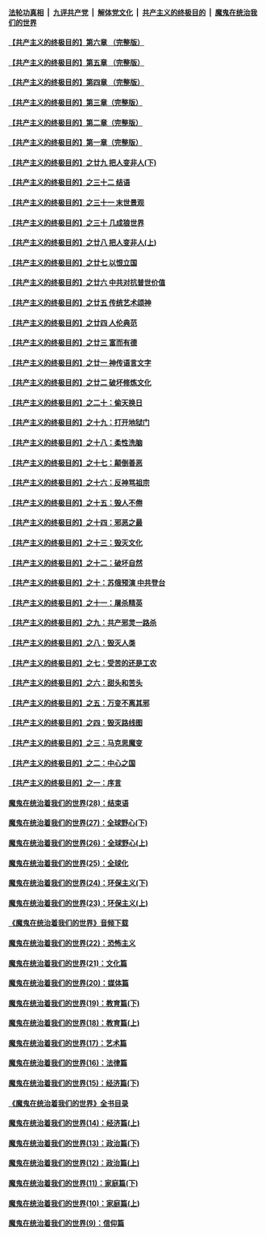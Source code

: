 ####  [法轮功真相](../../../../basic/blob/master/README.md?t=06241202) &nbsp;|&nbsp; [九评共产党](../../../../9ping.md/blob/master/README.md?t=06241202) &nbsp;|&nbsp; [解体党文化](../../../../jtdwh.md/blob/master/README.md?t=06241202)  &nbsp;|&nbsp; [共产主义的终极目的](../../../../gczydzjmd.md/blob/master/README.md?t=06241202) &nbsp;|&nbsp; [魔鬼在统治我们的世界](../../../../mgztzwmdsj.md/blob/master/README.md?t=06241202) 

#### [【共产主义的终极目的】第六章 （完整版）](../pages/nsc422/n11428913.md?t=06241202) 

#### [【共产主义的终极目的】第五章 （完整版）](../pages/nsc422/n11428912.md?t=06241202) 

#### [【共产主义的终极目的】第四章 （完整版）](../pages/nsc422/n11428907.md?t=06241202) 

#### [【共产主义的终极目的】第三章（完整版）](../pages/nsc422/n11428848.md?t=06241202) 

#### [【共产主义的终极目的】第二章（完整版）](../pages/nsc422/n11428831.md?t=06241202) 

#### [【共产主义的终极目的】第一章（完整版）](../pages/nsc422/n11417651.md?t=06241202) 

#### [【共产主义的终极目的】之廿九 把人变非人(下)](../pages/nsc422/n11344140.md?t=06241202) 

#### [【共产主义的终极目的】之三十二 结语](../pages/nsc422/n11360535.md?t=06241202) 

#### [【共产主义的终极目的】之三十一 末世景观](../pages/nsc422/n11351129.md?t=06241202) 

#### [【共产主义的终极目的】之三十 几成狼世界](../pages/nsc422/n11348280.md?t=06241202) 

#### [【共产主义的终极目的】之廿八 把人变非人(上)](../pages/nsc422/n11340492.md?t=06241202) 

#### [【共产主义的终极目的】之廿七 以恨立国](../pages/nsc422/n11336944.md?t=06241202) 

#### [【共产主义的终极目的】之廿六 中共对抗普世价值](../pages/nsc422/n11324785.md?t=06241202) 

#### [【共产主义的终极目的】之廿五 传统艺术颂神](../pages/nsc422/n11296396.md?t=06241202) 

#### [【共产主义的终极目的】之廿四 人伦典范](../pages/nsc422/n11296397.md?t=06241202) 

#### [【共产主义的终极目的】之廿三 富而有德](../pages/nsc422/n11283598.md?t=06241202) 

#### [【共产主义的终极目的】之廿一 神传语言文字](../pages/nsc422/n11263265.md?t=06241202) 

#### [【共产主义的终极目的】之廿二 破坏修炼文化](../pages/nsc422/n11245728.md?t=06241202) 

#### [【共产主义的终极目的】之二十：偷天换日](../pages/nsc422/n11238846.md?t=06241202) 

#### [【共产主义的终极目的】之十九：打开地狱门](../pages/nsc422/n11206376.md?t=06241202) 

#### [【共产主义的终极目的】之十八：柔性洗脑](../pages/nsc422/n11199994.md?t=06241202) 

#### [【共产主义的终极目的】之十七：颠倒善恶](../pages/nsc422/n11179782.md?t=06241202) 

#### [【共产主义的终极目的】之十六：反神骂祖宗](../pages/nsc422/n11166798.md?t=06241202) 

#### [【共产主义的终极目的】之十五：毁人不倦](../pages/nsc422/n11166792.md?t=06241202) 

#### [【共产主义的终极目的】之十四：邪恶之最](../pages/nsc422/n11150249.md?t=06241202) 

#### [【共产主义的终极目的】之十三：毁灭文化](../pages/nsc422/n11135227.md?t=06241202) 

#### [【共产主义的终极目的】之十二：破坏自然](../pages/nsc422/n11135214.md?t=06241202) 

#### [【共产主义的终极目的】之十：苏俄预演 中共登台](../pages/nsc422/n11118424.md?t=06241202) 

#### [【共产主义的终极目的】之十一：屠杀精英](../pages/nsc422/n11118442.md?t=06241202) 

#### [【共产主义的终极目的】之九：共产邪灵一路杀](../pages/nsc422/n11114139.md?t=06241202) 

#### [【共产主义的终极目的】之八：毁灭人类](../pages/nsc422/n11108503.md?t=06241202) 

#### [【共产主义的终极目的】之七：受苦的还是工农](../pages/nsc422/n11101809.md?t=06241202) 

#### [【共产主义的终极目的】之六：甜头和苦头](../pages/nsc422/n11096971.md?t=06241202) 

#### [【共产主义的终极目的】之五：万变不离其邪](../pages/nsc422/n11091285.md?t=06241202) 

#### [【共产主义的终极目的】之四：毁灭路线图](../pages/nsc422/n11086284.md?t=06241202) 

#### [【共产主义的终极目的】之三：马克思魔变](../pages/nsc422/n11061941.md?t=06241202) 

#### [【共产主义的终极目的】之二：中心之国](../pages/nsc422/n11047728.md?t=06241202) 

#### [【共产主义的终极目的】之一：序言](../pages/nsc422/n11086077.md?t=06241202) 

#### [魔鬼在统治着我们的世界(28)：结束语](../pages/nsc422/n10936246.md?t=06241202) 

#### [魔鬼在统治着我们的世界(27)：全球野心(下)](../pages/nsc422/n10928319.md?t=06241202) 

#### [魔鬼在统治着我们的世界(26)：全球野心(上)](../pages/nsc422/n10900318.md?t=06241202) 

#### [魔鬼在统治着我们的世界(25)：全球化](../pages/nsc422/n10788205.md?t=06241202) 

#### [魔鬼在统治着我们的世界(24)：环保主义(下)](../pages/nsc422/n10695307.md?t=06241202) 

#### [魔鬼在统治着我们的世界(23)：环保主义(上)](../pages/nsc422/n10688613.md?t=06241202) 

#### [《魔鬼在统治着我们的世界》音频下载](../pages/nsc422/n10635553.md?t=06241202) 

#### [魔鬼在统治着我们的世界(22)：恐怖主义](../pages/nsc422/n10614727.md?t=06241202) 

#### [魔鬼在统治着我们的世界(21)：文化篇](../pages/nsc422/n10597706.md?t=06241202) 

#### [魔鬼在统治着我们的世界(20)：媒体篇](../pages/nsc422/n10586579.md?t=06241202) 

#### [魔鬼在统治着我们的世界(19)：教育篇(下)](../pages/nsc422/n10564808.md?t=06241202) 

#### [魔鬼在统治着我们的世界(18)：教育篇(上)](../pages/nsc422/n10526970.md?t=06241202) 

#### [魔鬼在统治着我们的世界(17)：艺术篇](../pages/nsc422/n10499093.md?t=06241202) 

#### [魔鬼在统治着我们的世界(16)：法律篇](../pages/nsc422/n10485969.md?t=06241202) 

#### [魔鬼在统治着我们的世界(15)：经济篇(下)](../pages/nsc422/n10469975.md?t=06241202) 

#### [《魔鬼在统治着我们的世界》全书目录](../pages/nsc422/n10464261.md?t=06241202) 

#### [魔鬼在统治着我们的世界(14)：经济篇(上)](../pages/nsc422/n10457370.md?t=06241202) 

#### [魔鬼在统治着我们的世界(13)：政治篇(下)](../pages/nsc422/n10448270.md?t=06241202) 

#### [魔鬼在统治着我们的世界(12)：政治篇(上)](../pages/nsc422/n10444576.md?t=06241202) 

#### [魔鬼在统治着我们的世界(11)：家庭篇(下)](../pages/nsc422/n10440961.md?t=06241202) 

#### [魔鬼在统治着我们的世界(10)：家庭篇(上)](../pages/nsc422/n10435448.md?t=06241202) 

#### [魔鬼在统治着我们的世界(9)：信仰篇](../pages/nsc422/n10432159.md?t=06241202) 

